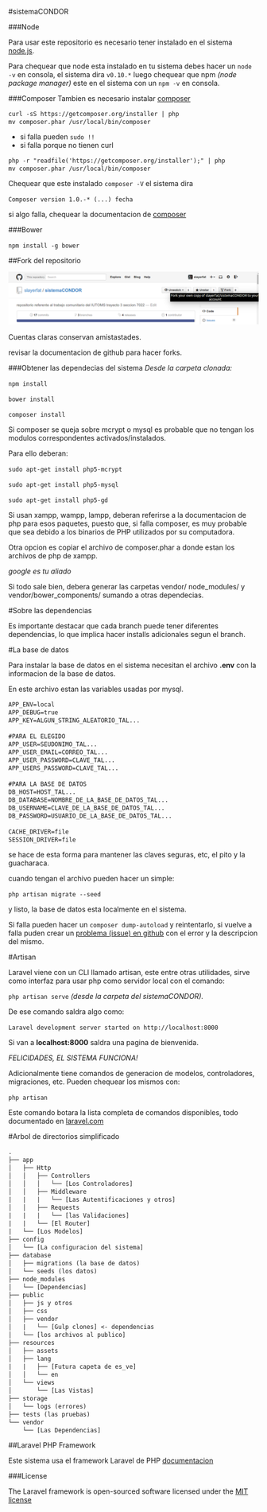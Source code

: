 #sistemaCONDOR

###Node

Para usar este repositorio es necesario tener instalado en el sistema [node.js](http://nodejs.org/).


Para chequear que node esta instalado en tu sistema debes hacer un `node -v` en consola, el sistema dira `v0.10.*` luego chequear que npm _(node package manager)_ este en el sistema con un `npm -v` en consola.

###Composer
Tambien es necesario instalar [composer](https://getcomposer.org/)

```
curl -sS https://getcomposer.org/installer | php
mv composer.phar /usr/local/bin/composer
```

- si falla pueden `sudo !!`
- si falla porque no tienen curl
```
php -r "readfile('https://getcomposer.org/installer');" | php
mv composer.phar /usr/local/bin/composer
```

Chequear que este instalado `composer -V` el sistema dira 

`Composer version 1.0.-* (...) fecha`

si algo falla, chequear la documentacion de 
[composer](https://getcomposer.org/)

###Bower

`npm install -g bower`

##Fork del repositorio

![](fork.png)

Cuentas claras conservan amistastades.

revisar la documentacion de github para hacer forks.

###Obtener las dependecias del sistema
_Desde la carpeta clonada:_ 

`npm install`

`bower install`

`composer install`

Si composer se queja sobre mcrypt o mysql es probable que no tengan los modulos correspondentes activados/instalados.

Para ello deberan:

`sudo apt-get install php5-mcrypt`

`sudo apt-get install php5-mysql`

`sudo apt-get install php5-gd`

Si usan xampp, wampp, lampp, deberan referirse a la documentacion de php para esos paquetes, puesto que, si falla composer, es muy probable que sea debido a los binarios de PHP utilizados por su computadora.

Otra opcion es copiar el archivo de composer.phar a donde estan los archivos de php de xampp.

*google es tu aliado*

Si todo sale bien, debera generar las carpetas vendor/ node_modules/ y vendor/bower_components/ sumando a otras dependecias.

#Sobre las dependencias

Es importante destacar que cada branch puede tener diferentes dependencias, lo que implica hacer installs adicionales segun el branch.

#La base de datos

Para instalar la base de datos en el sistema necesitan el archivo **.env** con la informacion de la base de datos.

En este archivo estan las variables usadas por mysql.


```
APP_ENV=local
APP_DEBUG=true
APP_KEY=ALGUN_STRING_ALEATORIO_TAL...

#PARA EL ELEGIDO
APP_USER=SEUDONIMO_TAL...
APP_USER_EMAIL=CORREO_TAL...
APP_USER_PASSWORD=CLAVE_TAL...
APP_USERS_PASSWORD=CLAVE_TAL...

#PARA LA BASE DE DATOS
DB_HOST=HOST_TAL...
DB_DATABASE=NOMBRE_DE_LA_BASE_DE_DATOS_TAL...
DB_USERNAME=CLAVE_DE_LA_BASE_DE_DATOS_TAL...
DB_PASSWORD=USUARIO_DE_LA_BASE_DE_DATOS_TAL...

CACHE_DRIVER=file
SESSION_DRIVER=file
```

se hace de esta forma para mantener las claves seguras, etc, el pito y la guacharaca.

cuando tengan el archivo pueden hacer un simple:

`php artisan migrate --seed`

y listo, la base de datos esta localmente en el sistema.

Si falla pueden hacer un `composer dump-autoload` y reintentarlo, si vuelve a falla puden crear un [problema (issue) en github](https://github.com/slayerfat/sistemaCONDOR/issues) con el error y la descripcion del mismo.

#Artisan

Laravel viene con un CLI llamado artisan, este entre otras utilidades, sirve como interfaz para usar php como servidor local con el comando:

`php artisan serve` *(desde la carpeta del sistemaCONDOR).*

De ese comando saldra algo como:

`Laravel development server started on http://localhost:8000`

Si van a **localhost:8000** saldra una pagina de bienvenida.

*FELICIDADES, EL SISTEMA FUNCIONA!*

Adicionalmente tiene comandos de generacion de modelos, controladores, migraciones, etc. Pueden chequear los mismos con:

`php artisan`

Este comando botara la lista completa de comandos disponibles, todo documentado en [laravel.com](http://laravel.com/docs/5.0)

#Arbol de directorios simplificado

```
.
├── app
│   ├── Http
│   │   ├── Controllers
│   │   │   └── [Los Controladores]
│   │   ├── Middleware
|   |   |   └── [Las Autentificaciones y otros]
│   │   ├── Requests
|   |   |   └── [las Validaciones]
|   |   └── [El Router]
|   └── [Los Modelos]
├── config
│   └── [La configuracion del sistema]
├── database
│   ├── migrations (la base de datos)
│   └── seeds (los datos)
├── node_modules
│   └── [Dependencias]
├── public
│   ├── js y otros
│   ├── css
│   ├── vendor
│   |   └── [Gulp clones] <- dependencias
│   └── [los archivos al publico]
├── resources
│   ├── assets
│   ├── lang
|   |   ├── [Futura capeta de es_ve]
│   │   └── en
│   └── views
│       └── [Las Vistas]
├── storage
│   └── logs (errores)
├── tests (las pruebas)
└── vendor
    └── [Las Dependencias]
```

##Laravel PHP Framework

Este sistema usa el framework Laravel de PHP [documentacion](http://laravel.com/docs/5.0)

###License

The Laravel framework is open-sourced software licensed under the [MIT license](http://opensource.org/licenses/MIT)
